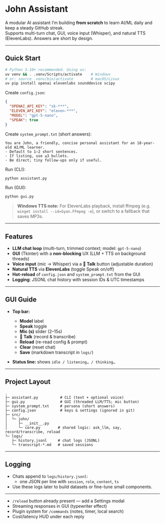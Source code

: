 # John Assistant

A modular AI assistant I’m building **from scratch** to learn AI/ML daily and keep a steady GitHub streak.  
Supports multi-turn chat, GUI, voice input (Whisper), and natural TTS (ElevenLabs). Answers are short by design.

---

## Quick Start

```bash
# Python 3.10+ recommended. Using uv:
uv venv && . .venv/Scripts/activate    # Windows
# or: source .venv/bin/activate        # macOS/Linux
uv pip install openai elevenlabs sounddevice scipy
```

Create `config.json`:
```json
{
  "OPENAI_API_KEY": "sk-***",
  "ELEVEN_API_KEY": "eleven-***",
  "MODEL": "gpt-5-nano",
  "SPEAK": true
}
```

Create `system_prompt.txt` (short answers):
```
You are John, a friendly, concise personal assistant for an 18-year-old AI/ML learner.
- Default to 1–2 short sentences.
- If listing, use ≤3 bullets.
- Be direct; tiny follow-ups only if useful.
```

Run (CLI):
```bash
python assistant.py
```

Run (GUI):
```bash
python gui.py
```

> **Windows TTS note:** For ElevenLabs playback, install ffmpeg (e.g. `winget install --id=Gyan.FFmpeg -e`), or switch to a fallback that saves MP3s.

---

## Features

- **LLM chat loop** (multi-turn, trimmed context; model: `gpt-5-nano`)
- **GUI** (Tkinter) with a **non-blocking** UX (LLM + TTS on background threads)
- **Voice input** (mic → Whisper) via a **🎤 Talk** button (adjustable duration)
- **Natural TTS** via **ElevenLabs** (toggle Speak on/off)
- **Hot-reload** of `config.json` and `system_prompt.txt` from the GUI
- **Logging**: JSONL chat history with session IDs & UTC timestamps

---

## GUI Guide

- **Top bar:**  
  - **Model** label  
  - **Speak** toggle  
  - **Mic (s)** slider (2–15s)  
  - **🎤 Talk** (record & transcribe)  
  - **Reload** (re-read config & prompt)  
  - **Clear** (reset chat)  
  - **Save** (markdown transcript in `logs/`)

- **Status line:** shows `idle / listening… / thinking…`

---

## Project Layout

```
.
├─ assistant.py          # CLI (text + optional voice)
├─ gui.py                # GUI (threaded LLM/TTS; mic button)
├─ system_prompt.txt     # persona (short answers)
├─ config.json           # keys & settings (ignored in git)
├─ src/
│  └─ john/
│     ├─ __init__.py
│     └─ core.py        # shared logic: ask_llm, say, record/transcribe, reload
└─ logs/
   ├─ history.jsonl     # chat logs (JSONL)
   └─ transcript-*.md   # saved sessions
```

---

## Logging

- Chats append to `logs/history.jsonl`:
  - one JSON per line with `session`, `role`, `content`, `ts`
- Use these logs later to build datasets or fine-tune small components.

---
- `/reload` button already present — add a Settings modal
- Streaming responses in GUI (typewriter effect)
- Plugin system for `/commands` (notes, timer, local search)
- Cost/latency HUD under each reply
